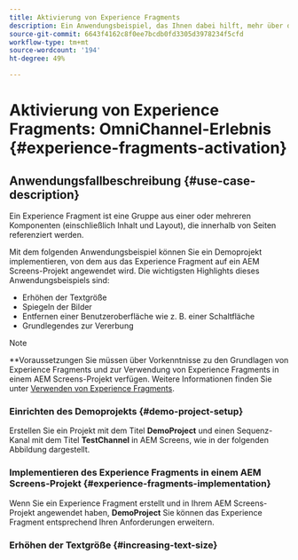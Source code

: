 ```yaml
---
title: Aktivierung von Experience Fragments
description: Ein Anwendungsbeispiel, das Ihnen dabei hilft, mehr über die Aktivierung von Experience Fragments im Zusammenhang mit AEM Screens zu erfahren.
source-git-commit: 6643f4162c8f0ee7bcdb0fd3305d3978234f5cfd
workflow-type: tm+mt
source-wordcount: '194'
ht-degree: 49%

---
```



# Aktivierung von Experience Fragments: OmniChannel-Erlebnis {#experience-fragments-activation}

## Anwendungsfallbeschreibung {#use-case-description}

Ein Experience Fragment ist eine Gruppe aus einer oder mehreren Komponenten (einschließlich Inhalt und Layout), die innerhalb von Seiten referenziert werden.

Mit dem folgenden Anwendungsbeispiel können Sie ein Demoprojekt implementieren, von dem aus das Experience Fragment auf ein AEM Screens-Projekt angewendet wird. Die wichtigsten Highlights dieses Anwendungsbeispiels sind:

* Erhöhen der Textgröße
* Spiegeln der Bilder
* Entfernen einer Benutzeroberfläche wie z. B. einer Schaltfläche
* Grundlegendes zur Vererbung

>[!NOTE]
>**Voraussetzungen
>Sie müssen über Vorkenntnisse zu den Grundlagen von Experience Fragments und zur Verwendung von Experience Fragments in einem AEM Screens-Projekt verfügen. Weitere Informationen finden Sie unter [Verwenden von Experience Fragments](/help/user-guide/experience-fragments-in-screens.md).

### Einrichten des Demoprojekts {#demo-project-setup}

Erstellen Sie ein Projekt mit dem Titel **DemoProject** und einen Sequenz-Kanal mit dem Titel **TestChannel** in AEM Screens, wie in der folgenden Abbildung dargestellt.

### Implementieren des Experience Fragments in einem AEM Screens-Projekt {#experience-fragments-implementation}

Wenn Sie ein Experience Fragment erstellt und in Ihrem AEM Screens-Projekt angewendet haben, **DemoProject** Sie können das Experience Fragment entsprechend Ihren Anforderungen erweitern.

### Erhöhen der Textgröße {#increasing-text-size}






